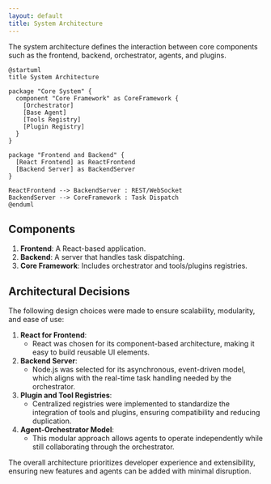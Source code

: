 ```yaml
---
layout: default
title: System Architecture
---
```


The system architecture defines the interaction between core components such as the frontend, backend, orchestrator, agents, and plugins.

```plantuml
@startuml
title System Architecture

package "Core System" {
  component "Core Framework" as CoreFramework {
    [Orchestrator]
    [Base Agent]
    [Tools Registry]
    [Plugin Registry]
  }
}

package "Frontend and Backend" {
  [React Frontend] as ReactFrontend
  [Backend Server] as BackendServer
}

ReactFrontend --> BackendServer : REST/WebSocket
BackendServer --> CoreFramework : Task Dispatch
@enduml
```

## Components

1. **Frontend**: A React-based application.
2. **Backend**: A server that handles task dispatching.
3. **Core Framework**: Includes orchestrator and tools/plugins registries.

## Architectural Decisions

The following design choices were made to ensure scalability, modularity, and ease of use:

1. **React for Frontend**:
   - React was chosen for its component-based architecture, making it easy to build reusable UI elements.
2. **Backend Server**:
   - Node.js was selected for its asynchronous, event-driven model, which aligns with the real-time task handling needed by the orchestrator.
3. **Plugin and Tool Registries**:
   - Centralized registries were implemented to standardize the integration of tools and plugins, ensuring compatibility and reducing duplication.
4. **Agent-Orchestrator Model**:
   - This modular approach allows agents to operate independently while still collaborating through the orchestrator.

The overall architecture prioritizes developer experience and extensibility, ensuring new features and agents can be added with minimal disruption.
